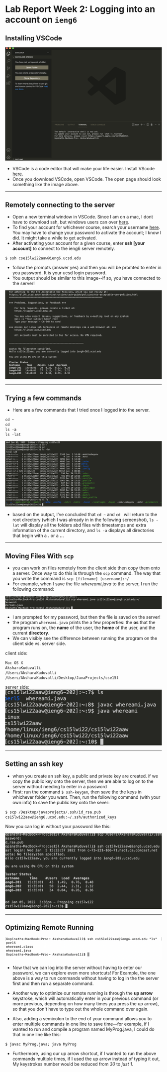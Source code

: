 # Lab Report Week 2: Logging into an account on `ieng6`

## Installing VSCode 

![Image](images/vscode_open.png)
* VSCode is a code editor that will make your life easier. Install VScode [here](https://code.visualstudio.com/). 
* Once you download VSCode, open VSCode. The open page should look something like the image above. 

---

## Remotely connecting to the server
* Open a new terminal window in VSCode. Since I am on a mac, I dont have to download ssh, but windows users can over [here](https://docs.microsoft.com/en-us/windows-server/administration/openssh/openssh_install_firstuse).
* To find your account for whichever course, search your username [here](https://sdacs.ucsd.edu/~icc/index.php). You may have to change your password to activate the account; I know I did. It might take a while to get activated. 
* After activating your account for a given course, enter **ssh [your account]** to connect to the ieng6 server remotely. 
```
$ ssh cse15lwi22aaw@ieng6.ucsd.edu
```
* follow the prompts (answer yes) and then you will be promted to enter in you password. It is your ucsd login password. 
* You output should be similar to this image--if so, you have connected to the server!


![Image](images/sshworking.png)

---

## Trying a few commands 
* Here are a few commands that I tried once I logged into the server. 
```
cd ~
cd 
ls -a
ls -lat
```

![Image](images/try_out_linux_commands.png)

* based on the output, I've concluded that `cd ~` and `cd ` will return to the root directory (which I was already in in the following screenshot), `ls -lat` will display all the folders abd files with timestamps and extra information of the current directory, and `ls -a` displays all directories that begin with a **.** or a **..**. 

---

## Moving Files With `scp`
* you can work on files remotely from the client side then copy them onto a server. Once way to do this is through the `scp` command. The way that you write the command is `scp [filename] [username]:~/` 
* For example, when I save the file *whereami.java* to the server, I run the following command:

![Image](images/scp_of_file.png)

* I am prompted for my password, but then the file is saved on the server!
* the program `whereami.java` prints the a few properties: the **os** that the program runs on, the **name** of the user, the **home** of the user, and the current **directory**. 
* We can visibly see the difference between running the program on the client side vs. server side. 

client side:

```
Mac OS X
AksharaKuduvalli
/Users/AksharaKuduvalli
/Users/AksharaKuduvalli/Desktop/JavaProjects/cse15l

```

server side: 
![Image](images/server_whereami.png)

---

## Setting an ssh key
* when you create an ssh key, a public and private key are created. if we copy the public key onto the server, then we are able to log on to the server without needing to enter in a password
* First: run the command `$ ssh-keygen`, then save the the keys in whichever folder you want. Then, run the following command (with your own info) to save the public key onto the sever:

```
$ scp /Desktop/javaprojects/.ssh/id_rsa.pub cs15lwi22aaw@ieng6.ucsd.edu:~/.ssh/authorized_keys

```

Now you can log in without your password like this: 


![Image](images/nopass.png)

---

## Optimizing Remote Running 

![Image](images/shortcut.png)

* Now that we can log into the server without having to enter our password, we can explore even more shortcuts! For Example, the one above is a way to run commands without having to log in the the server first and then run a separate command. 

* Another way to optimize our remote running is through the **up arrow** keystroke, which will automatically enter in your previous command (or more previous, depending on how many times you press the up arrow), so that you don't have to type out the whole command over again. 

* Also, adding a semicolon to the end of your command allows you to enter multiple commands in one line to save time—for example, if I wanted to run and compile a program named MyProg.java, I could do that in one line like this:
```
$ javac MyProg.java; java MyProg

```
* Furthermore, using our up arrow shortcut, if I wanted to run the above commands multiple times, if I used the up arrow instead of typing it out, My keystrokes number would be reduced from *30* to *just 1*. 












